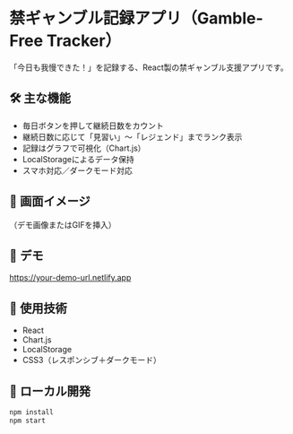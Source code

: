 # 禁ギャンブル記録アプリ（Gamble-Free Tracker）

「今日も我慢できた！」を記録する、React製の禁ギャンブル支援アプリです。

## 🛠️ 主な機能
- 毎日ボタンを押して継続日数をカウント
- 継続日数に応じて「見習い」〜「レジェンド」までランク表示
- 記録はグラフで可視化（Chart.js）
- LocalStorageによるデータ保持
- スマホ対応／ダークモード対応

## 📸 画面イメージ
（デモ画像またはGIFを挿入）

## 🚀 デモ
https://your-demo-url.netlify.app

## 🧪 使用技術
- React
- Chart.js
- LocalStorage
- CSS3（レスポンシブ＋ダークモード）

## 🔧 ローカル開発
```bash
npm install
npm start
